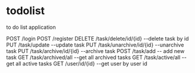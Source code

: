 # todolist
to do list application

POST /login
POST /register
DELETE /task/delete/id/{id} --delete task by id
PUT /task/update --update task
PUT /task/unarchive/id/{id} --unarchive task
PUT /task/archive/id/{id} --archive task
POST /task/add -- add new task
GET /task/archived/all --get all archived tasks
GET /task/active/all --get all active tasks
GET /user/id/{id} --get user by user id
